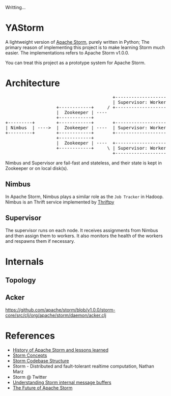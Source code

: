 Writting...


# YAStorm

A lightweight version of [Apache Storm](http://storm.apache.org/), purely written in Python;
The primary reason of implementing this project is to make learning Storm much easier. The
implementations refers to Apache Storm v1.0.0.

You can treat this project as a prototype system for Apache Storm.


Architecture
============
<pre>
                                        +--------------------+
                                        | Supervisor: Worker |
                   +------------+     / +--------------------+
                   |  Zookeeper | ----
                   +------------+
+---------+        +------------+       +--------------------+
| Nimbus  | ---->  |  Zookeeper | ----  | Supervisor: Worker |
+---------+        +------------+       +--------------------+
                   +------------+
                   |  Zookeeper | ----  +--------------------+
                   +------------+     \ | Supervisor: Worker |
                                        +--------------------+
</pre>

Nimbus and Supervisor are fail-fast and stateless, and their state is kept in Zookeeper or on
local disk(s).

Nimbus
------
In Apache Storm, Nimbus plays a similar role as the `Job Tracker` in Hadoop.
Nimbus is an Thrift service implemented by [Thriftpy](https://thriftpy.readthedocs.org/en/latest/)


Supervisor
----------
The supervisor runs on each node. It receives assignments from Nimbus and then assign them to workers.
It also monitors the health of the workers and respawns them if necessary.


Internals
=========

Topology
--------


Acker
-----

https://github.com/apache/storm/blob/v1.0.0/storm-core/src/clj/org/apache/storm/daemon/acker.clj


References
==========
+ [History of Apache Storm and lessons learned](http://nathanmarz.com/blog/history-of-apache-storm-and-lessons-learned.html)
+ [Storm Concepts](http://storm.apache.org/releases/1.0.0/Concepts.html)
+ [Storm Codebase Structure](http://storm.apache.org/releases/1.0.0/Structure-of-the-codebase.html)
+ Storm - Distributed and fault-tolerant realtime computation, Nathan Marz
+ Storm @ Twitter
+ [Understanding Storm internal message buffers](http://www.michael-noll.com/blog/2013/06/21/understanding-storm-internal-message-buffers/)
+ [The Future of Apache Storm](http://www.slideshare.net/HadoopSummit/the-future-of-apache-storm-61340098?qid=8c9e6983-03e4-4cd6-8447-3fdc0b561e35&v=&b=&from_search=6)
